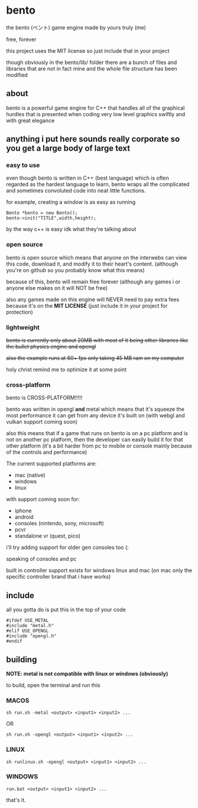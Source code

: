 # bento

the bento (ベント) game engine made by yours truly (me)

free, forever

this project uses the MIT license so just include that in your project

though obviously in the bento/lib/ folder there are a bunch of files and libraries that are not in fact mine and the whole file structure has been modified

## about

bento is a powerful game engine for C++ that handles all of the graphical hurdles that is presented when coding very low level graphics swiftly and with great elegance

## anything i put here sounds really corporate so you get a large body of large text

### easy to use

even though bento is written in C++ (best language) which is often regarded as the hardest language to learn, bento wraps all the complicated and sometimes convoluted code into neat little functions.

for example, creating a window is as easy as running
```
Bento *bento = new Bento();
bento->init("TITLE",width,height);
```

by the way c++ is easy idk what they're talking about

### open source

bento is open source which means that anyone on the interwebs can view this code, download it, and modify it to their heart's content. (although you're on github so you probably know what this means)

because of this, bento will remain free forever (although any games i or anyone else makes on it will NOT be free)

also any games made on this engine will NEVER need to pay extra fees because it's on the **MIT LICENSE** (just include it in your project for protection)

### lightweight

~~bento is currently only about 20MB with most of it being other libraries like the bullet physics engine and opengl~~

~~also the example runs at 60+ fps only taking 45 MB ram on my computer~~

holy christ remind me to optimize it at some point

### cross-platform

bento is CROSS-PLATFORM!!!!!

bento was written in opengl **and** metal which means that it's squeeze the most performance it can get from any device it's built on (with webgl and vulkan support coming soon)

also this means that if a game that runs on bento is on a pc platform and is not on another pc platform, then the developer can easily build it for that other platform (it's a bit harder from pc to mobile or console mainly because of the controls and performance)


The current supported platforms are:
- mac (native)
- windows
- linux

with support coming soon for:
- iphone
- android
- consoles (nintendo, sony, microsoft)
- pcvr
- standalone vr (quest, pico)

i'll try adding support for older gen consoles too (:


speaking of consoles and pc

built in controller support exists for windows linux and mac (on mac only the specific controller brand that i have works)

## include


all you gotta do is put this in the top of your code

```
#ifdef USE_METAL
#include "metal.h"
#elif USE_OPENGL
#include "opengl.h"
#endif
```


## building

**NOTE: metal is not compatible with linux or windows (obviously)**

to build, open the terminal and run this

### MACOS

```
sh run.sh -metal <output> <input1> <input2> ...
```
OR
```
sh run.sh -opengl <output> <input1> <input2> ...
```

### LINUX


```
sh runlinux.sh -opengl <output> <input1> <input2> ...
```

### WINDOWS

```
run.bat <output> <input1> <input2> ...
```

that's it.
